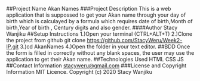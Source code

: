 ##Project Name
Akan Names
###Project Description
This is a web application that is suppossed to get your Akan name through your day of birth which is calculayed by a formula which requires date of birth,Month of birth,Year of birth , Century digits and also gender.
####Author
Stacy Wanjiku
##Setup Instructions
 1.)Open your terminal (CTRL+ALT+T)
 2.)Clone the project from github git clone https://github.com/StacyWeru/Week2-IP.git
 3.)cd AkanNames
 4.)Open the folder in your text editor.
 ##BDD
 Once the form is filled in correctly without any blank spaces, the user may use the application to get their Akan name.
 ##Technologies Used
 HTML
 CSS
 JS
 ##Contact Information
 stacyweru@gmail.com
 ###License and Copyright Information
 MIT Licence. Copyright (c) 2020 Stacy Wanjiku
